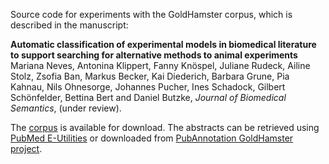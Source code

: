 
Source code for experiments with the GoldHamster corpus, which is described in the manuscript:

**Automatic classification of experimental models in biomedical literature to support searching for alternative methods to animal experiments**
Mariana Neves, Antonina Klippert, Fanny Knöspel, Juliane Rudeck, Ailine Stolz, Zsofia Ban, Markus Becker, Kai Diederich, Barbara Grune, Pia Kahnau, Nils Ohnesorge, Johannes Pucher, Ines Schadock, Gilbert Schönfelder, Bettina Bert and Daniel Butzke, *Journal of Biomedical Semantics*, (under review).

The [corpus](https://doi.org/10.5281/zenodo.7152295) is available for download. The abstracts can be retrieved using [PubMed E-Utilities](https://www.ncbi.nlm.nih.gov/books/NBK25500/) or downloaded from [PubAnnotation GoldHamster project](http://pubannotation.org/projects/GoldHamster).


